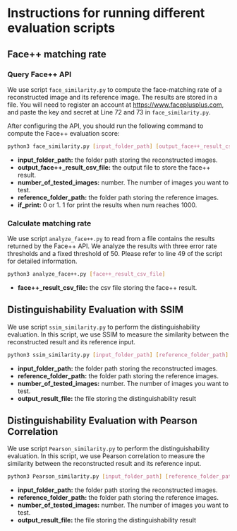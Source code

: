 # Instructions for running different evaluation scripts

## Face++ matching rate
### Query Face++ API
We use script ```face_similarity.py``` to compute the face-matching rate of a reconstructed image and its reference image. 
The results are stored in a file.
You will need to register an account at https://www.faceplusplus.com, and paste the key and secret at Line 72 and 73 in ```face_similarity.py```.

After configuring the API, you should run the following command to compute the Face++ evaluation score:
```bash
python3 face_similarity.py [input_folder_path] [output_face++_result_csv_file] [number_of_tested_images] [reference_folder_path] [if_print]
```
- **input_folder_path:** the folder path storing the reconstructed images.
- **output_face++_result_csv_file:** the output file to store the face++ result.
- **number_of_tested_images:** number. The number of images you want to test.
- **reference_folder_path:** the folder path storing the reference images.
- **if_print:** 0 or 1. 1 for print the results when num reaches 1000.

### Calculate matching rate
We use script ```analyze_face++.py``` to read from a file contains the results returned by the Face++ API. We analyze the results with three error rate thresholds and a fixed threshold of 50. Please refer to line 49 of the script for detailed information. 

```bash
python3 analyze_face++.py [face++_result_csv_file]
```
- **face++_result_csv_file:** the csv file storing the face++ result.

## Distinguishability Evaluation with SSIM
We use script ```ssim_similarity.py``` to perform the distinguishability evaluation. In this script, we use SSIM to measure the similarity between the reconstructed result and its reference input.
```bash
python3 ssim_similarity.py [input_folder_path] [reference_folder_path] [number_of_tested_images] > [output_result_file]
```
- **input_folder_path:** the folder path storing the reconstructed images.
- **reference_folder_path:** the folder path storing the reference images.
- **number_of_tested_images:** number. The number of images you want to test.
- **output_result_file:** the file storing the distinguishability result


## Distinguishability Evaluation with Pearson Correlation
We use script ```Pearson_similarity.py``` to perform the distinguishability evaluation. In this script, we use Pearson correlation to measure the similarity between the reconstructed result and its reference input.
```bash
python3 Pearson_similarity.py [input_folder_path] [reference_folder_path] [number_of_tested_images] > [output_result_file]
```
- **input_folder_path:** the folder path storing the reconstructed images.
- **reference_folder_path:** the folder path storing the reference images.
- **number_of_tested_images:** number. The number of images you want to test.
- **output_result_file:** the file storing the distinguishability result
